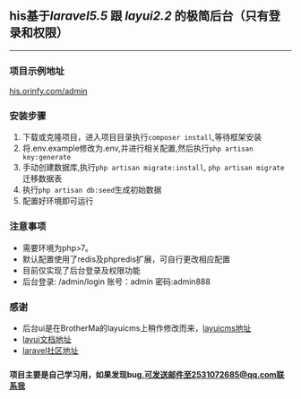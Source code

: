 ## his基于*laravel5.5* 跟 *layui2.2* 的极简后台（只有登录和权限）

***
### 项目示例地址
[his.orinfy.com/admin](http://his.orinfy.com/admin)


### 安装步骤

1. 下载或克隆项目，进入项目目录执行``composer install``,等待框架安装
2. 将.env.example修改为.env,并进行相关配置,然后执行``php artisan key:generate``
3. 手动创建数据库,执行``php artisan migrate:install``, ``php artisan migrate``迁移数据表
4. 执行``php artisan db:seed``生成初始数据
5. 配置好环境即可运行

### 注意事项
* 需要环境为php>7。
* 默认配置使用了redis及phpredis扩展，可自行更改相应配置
* 目前仅实现了后台登录及权限功能
* 后台登录: /admin/login   账号：admin 密码:admin888

### 感谢
* 后台ui是在BrotherMa的layuicms上稍作修改而来，[layuicms地址](https://github.com/BrotherMa/layuiCMS)
* [layui文档地址](http://www.layui.com/doc/)
* [laravel社区地址](https://laravel-china.org/)

### 
**项目主要是自己学习用，如果发现bug,可发送邮件至2531072685@qq.com联系我**





